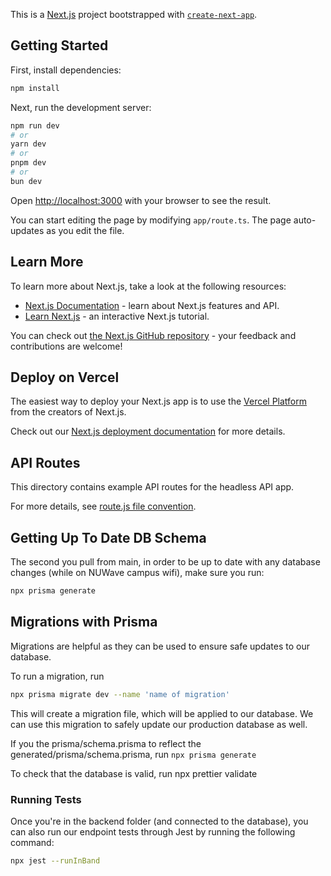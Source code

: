 This is a [Next.js](https://nextjs.org) project bootstrapped with [`create-next-app`](https://nextjs.org/docs/app/api-reference/create-next-app).

## Getting Started

First, install dependencies:

```bash
npm install
```

Next, run the development server:

```bash
npm run dev
# or
yarn dev
# or
pnpm dev
# or
bun dev
```

Open [http://localhost:3000](http://localhost:3000) with your browser to see the result.

You can start editing the page by modifying `app/route.ts`. The page auto-updates as you edit the file.

## Learn More

To learn more about Next.js, take a look at the following resources:

- [Next.js Documentation](https://nextjs.org/docs) - learn about Next.js features and API.
- [Learn Next.js](https://nextjs.org/learn) - an interactive Next.js tutorial.

You can check out [the Next.js GitHub repository](https://github.com/vercel/next.js) - your feedback and contributions are welcome!

## Deploy on Vercel

The easiest way to deploy your Next.js app is to use the [Vercel Platform](https://vercel.com/new?utm_medium=default-template&filter=next.js&utm_source=create-next-app&utm_campaign=create-next-app-readme) from the creators of Next.js.

Check out our [Next.js deployment documentation](https://nextjs.org/docs/app/building-your-application/deploying) for more details.

## API Routes

This directory contains example API routes for the headless API app.

For more details, see [route.js file convention](https://nextjs.org/docs/app/api-reference/file-conventions/route).

## Getting Up To Date DB Schema

The second you pull from main, in order to be up to date with any database changes (while on NUWave campus wifi), make sure you run:

```sh
npx prisma generate
```

## Migrations with Prisma

Migrations are helpful as they can be used to ensure safe updates to our database.

To run a migration, run

```sh
npx prisma migrate dev --name 'name of migration'
```

This will create a migration file, which will be applied to our database. We can use this migration to safely update our production database as well.

If you the prisma/schema.prisma to reflect the generated/prisma/schema.prisma, run `npx prisma generate`

To check that the database is valid, run npx prettier validate

### Running Tests

Once you're in the backend folder (and connected to the database), you can also run our endpoint tests through Jest by running the following command:

```bash
npx jest --runInBand
```
